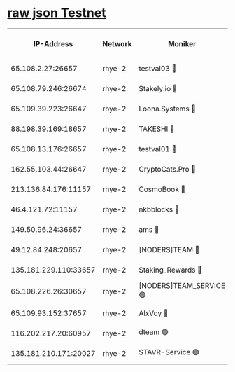 
[raw json Testnet](https://rpc-check.quickt.stavr.tech/quickt/rpc-quickt-result.json)
=


<table><tr><th>IP-Address</th><th>Network</th><th>Moniker</th><th>Latest Block Height</th><th>Earliest Block Height</th><th>Catching Up</th><th>Tx Index</th><th>Voting Power</th><th>Scan Time</th></tr><tr><td>65.108.2.27:26657</td><td>rhye-2</td><td>testval03 🔴</td><td>1288118</td><td>1</td><td>False</td><td>on</td><td>11002050</td><td>2024-03-17T06:33:47.866136129UTC</td></tr><tr><td>65.108.79.246:26674</td><td>rhye-2</td><td>Stakely.io 🔴</td><td>1288118</td><td>1</td><td>False</td><td>on</td><td>10010</td><td>2024-03-17T06:33:48.188900209UTC</td></tr><tr><td>65.109.39.223:26647</td><td>rhye-2</td><td>Loona.Systems 🔴</td><td>1288119</td><td>1</td><td>False</td><td>off</td><td>86949</td><td>2024-03-17T06:33:53.122232060UTC</td></tr><tr><td>88.198.39.169:18657</td><td>rhye-2</td><td>TAKESHI 🔴</td><td>1288119</td><td>1</td><td>False</td><td>off</td><td>40542</td><td>2024-03-17T06:33:53.697989256UTC</td></tr><tr><td>65.108.13.176:26657</td><td>rhye-2</td><td>testval01 🔴</td><td>1288119</td><td>1</td><td>False</td><td>on</td><td>13082010</td><td>2024-03-17T06:33:54.354540457UTC</td></tr><tr><td>162.55.103.44:26647</td><td>rhye-2</td><td>CryptoCats.Pro 🔴</td><td>1288125</td><td>1</td><td>False</td><td>off</td><td>9999</td><td>2024-03-17T06:34:26.398932326UTC</td></tr><tr><td>213.136.84.176:11157</td><td>rhye-2</td><td>CosmoBook 🔴</td><td>1288123</td><td>65301</td><td>False</td><td>off</td><td>1520417</td><td>2024-03-17T06:34:20.036811661UTC</td></tr><tr><td>46.4.121.72:11157</td><td>rhye-2</td><td>nkbblocks 🔴</td><td>1288116</td><td>70101</td><td>False</td><td>off</td><td>81084</td><td>2024-03-17T06:33:41.037409268UTC</td></tr><tr><td>149.50.96.24:36657</td><td>rhye-2</td><td>ams 🔴</td><td>1288122</td><td>133501</td><td>False</td><td>on</td><td>10732</td><td>2024-03-17T06:34:09.573367593UTC</td></tr><tr><td>49.12.84.248:20657</td><td>rhye-2</td><td>[NODERS]TEAM 🔴</td><td>1288121</td><td>146001</td><td>False</td><td>on</td><td>59690</td><td>2024-03-17T06:34:07.146798753UTC</td></tr><tr><td>135.181.229.110:33657</td><td>rhye-2</td><td>Staking_Rewards 🔴</td><td>1288119</td><td>149101</td><td>False</td><td>on</td><td>9900</td><td>2024-03-17T06:33:53.465200443UTC</td></tr><tr><td>65.108.226.26:30657</td><td>rhye-2</td><td>[NODERS]TEAM_SERVICE 🟢</td><td>1288119</td><td>241501</td><td>False</td><td>on</td><td>0</td><td>2024-03-17T06:33:54.022203972UTC</td></tr><tr><td>65.109.93.152:37657</td><td>rhye-2</td><td>AlxVoy 🔴</td><td>1288117</td><td>315173</td><td>False</td><td>on</td><td>150351</td><td>2024-03-17T06:33:45.484347686UTC</td></tr><tr><td>116.202.217.20:60957</td><td>rhye-2</td><td>dteam 🟢</td><td>1288118</td><td>421794</td><td>False</td><td>on</td><td>0</td><td>2024-03-17T06:33:50.761491578UTC</td></tr><tr><td>135.181.210.171:20027</td><td>rhye-2</td><td>STAVR-Service 🟢</td><td>1288121</td><td>1287301</td><td>False</td><td>on</td><td>0</td><td>2024-03-17T06:34:04.857164926UTC</td></tr></table>